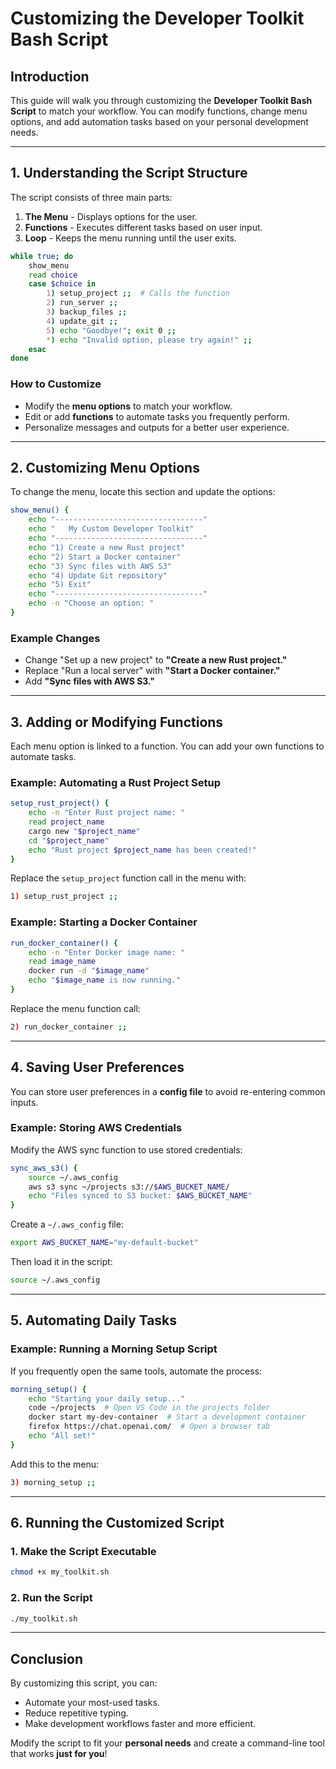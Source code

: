 # Customizing the Developer Toolkit Bash Script

## Introduction
This guide will walk you through customizing the **Developer Toolkit Bash Script** to match your workflow. You can modify functions, change menu options, and add automation tasks based on your personal development needs.

---

## 1. Understanding the Script Structure
The script consists of three main parts:
1. **The Menu** - Displays options for the user.
2. **Functions** - Executes different tasks based on user input.
3. **Loop** - Keeps the menu running until the user exits.

```bash
while true; do
    show_menu
    read choice
    case $choice in
        1) setup_project ;;  # Calls the function
        2) run_server ;;
        3) backup_files ;;
        4) update_git ;;
        5) echo "Goodbye!"; exit 0 ;;
        *) echo "Invalid option, please try again!" ;;
    esac
done
```

### **How to Customize**
- Modify the **menu options** to match your workflow.
- Edit or add **functions** to automate tasks you frequently perform.
- Personalize messages and outputs for a better user experience.

---

## 2. Customizing Menu Options
To change the menu, locate this section and update the options:

```bash
show_menu() {
    echo "---------------------------------"
    echo "   My Custom Developer Toolkit"
    echo "---------------------------------"
    echo "1) Create a new Rust project"
    echo "2) Start a Docker container"
    echo "3) Sync files with AWS S3"
    echo "4) Update Git repository"
    echo "5) Exit"
    echo "---------------------------------"
    echo -n "Choose an option: "
}
```

### **Example Changes**
- Change "Set up a new project" to **"Create a new Rust project."**
- Replace "Run a local server" with **"Start a Docker container."**
- Add **"Sync files with AWS S3."**

---

## 3. Adding or Modifying Functions
Each menu option is linked to a function. You can add your own functions to automate tasks.

### **Example: Automating a Rust Project Setup**

```bash
setup_rust_project() {
    echo -n "Enter Rust project name: "
    read project_name
    cargo new "$project_name"
    cd "$project_name"
    echo "Rust project $project_name has been created!"
}
```

Replace the `setup_project` function call in the menu with:
```bash
1) setup_rust_project ;;
```

### **Example: Starting a Docker Container**
```bash
run_docker_container() {
    echo -n "Enter Docker image name: "
    read image_name
    docker run -d "$image_name"
    echo "$image_name is now running."
}
```

Replace the menu function call:
```bash
2) run_docker_container ;;
```

---

## 4. Saving User Preferences
You can store user preferences in a **config file** to avoid re-entering common inputs.

### **Example: Storing AWS Credentials**
Modify the AWS sync function to use stored credentials:
```bash
sync_aws_s3() {
    source ~/.aws_config
    aws s3 sync ~/projects s3://$AWS_BUCKET_NAME/
    echo "Files synced to S3 bucket: $AWS_BUCKET_NAME"
}
```

Create a `~/.aws_config` file:
```bash
export AWS_BUCKET_NAME="my-default-bucket"
```
Then load it in the script:
```bash
source ~/.aws_config
```

---

## 5. Automating Daily Tasks
### **Example: Running a Morning Setup Script**
If you frequently open the same tools, automate the process:
```bash
morning_setup() {
    echo "Starting your daily setup..."
    code ~/projects  # Open VS Code in the projects folder
    docker start my-dev-container  # Start a development container
    firefox https://chat.openai.com/  # Open a browser tab
    echo "All set!"
}
```
Add this to the menu:
```bash
3) morning_setup ;;
```

---

## 6. Running the Customized Script
### **1. Make the Script Executable**
```bash
chmod +x my_toolkit.sh
```

### **2. Run the Script**
```bash
./my_toolkit.sh
```

---

## Conclusion
By customizing this script, you can:
- Automate your most-used tasks.
- Reduce repetitive typing.
- Make development workflows faster and more efficient.

Modify the script to fit your **personal needs** and create a command-line tool that works **just for you**!